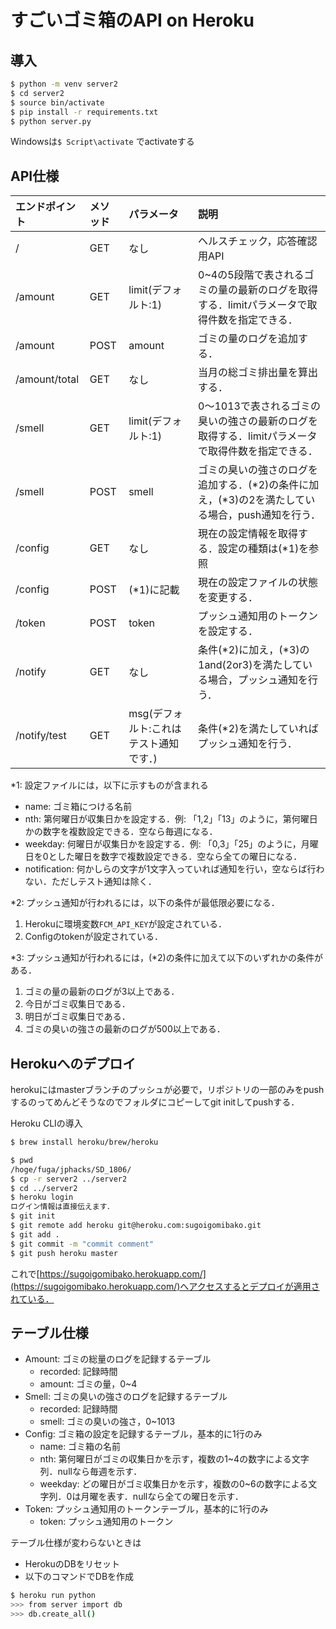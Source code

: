# すごいゴミ箱のAPI on Heroku

## 導入
``` bash
$ python -m venv server2
$ cd server2
$ source bin/activate
$ pip install -r requirements.txt
$ python server.py
```

Windowsは`$ Script\activate` でactivateする

## API仕様

|エンドポイント|メソッド|パラメータ|説明|
|:--|:--|:--|:--|
|/|GET|なし|ヘルスチェック，応答確認用API|
|/amount|GET|limit(デフォルト:1)|0~4の5段階で表されるゴミの量の最新のログを取得する．limitパラメータで取得件数を指定できる．|
|/amount|POST|amount|ゴミの量のログを追加する．|
|/amount/total|GET|なし|当月の総ゴミ排出量を算出する．|
|/smell|GET|limit(デフォルト:1)|0〜1013で表されるゴミの臭いの強さの最新のログを取得する．limitパラメータで取得件数を指定できる．|
|/smell|POST|smell|ゴミの臭いの強さのログを追加する．(*2)の条件に加え，(*3)の2を満たしている場合，push通知を行う．|
|/config|GET|なし|現在の設定情報を取得する．設定の種類は(*1)を参照|
|/config|POST|(*1)に記載|現在の設定ファイルの状態を変更する．|
|/token|POST|token|プッシュ通知用のトークンを設定する．|
|/notify|GET|なし|条件(*2)に加え，(*3)の1and(2or3)を満たしている場合，プッシュ通知を行う．|
|/notify/test|GET|msg(デフォルト:これはテスト通知です．)|条件(*2)を満たしていればプッシュ通知を行う．|

*1: 設定ファイルには，以下に示すものが含まれる
- name: ゴミ箱につける名前
- nth: 第何曜日が収集日かを設定する．例: 「1,2」「13」のように，第何曜日かの数字を複数設定できる．空なら毎週になる．
- weekday: 何曜日が収集日かを設定する．例: 「0,3」「25」のように，月曜日を0とした曜日を数字で複数設定できる．空なら全ての曜日になる．
- notification: 何かしらの文字が1文字入っていれば通知を行い，空ならば行わない．ただしテスト通知は除く．

*2: プッシュ通知が行われるには，以下の条件が最低限必要になる．
1. Herokuに環境変数`FCM_API_KEY`が設定されている．
2. Configのtokenが設定されている．

*3: プッシュ通知が行われるには，(*2)の条件に加えて以下のいずれかの条件がある．
1. ゴミの量の最新のログが3以上である．
2. 今日がゴミ収集日である．
3. 明日がゴミ収集日である．
4. ゴミの臭いの強さの最新のログが500以上である．

## Herokuへのデプロイ
herokuにはmasterブランチのプッシュが必要で，リポジトリの一部のみをpushするのってめんどそうなのでフォルダにコピーしてgit initしてpushする．

Heroku CLIの導入
``` bash
$ brew install heroku/brew/heroku
```

``` bash
$ pwd
/hoge/fuga/jphacks/SD_1806/
$ cp -r server2 ../server2
$ cd ../server2
$ heroku login
ログイン情報は直接伝えます．
$ git init
$ git remote add heroku git@heroku.com:sugoigomibako.git
$ git add .
$ git commit -m "commit comment"
$ git push heroku master
```

これで[https://sugoigomibako.herokuapp.com/](https://sugoigomibako.herokuapp.com/)へアクセスするとデプロイが適用されている．

## テーブル仕様
- Amount: ゴミの総量のログを記録するテーブル
    - recorded: 記録時間
    - amount: ゴミの量，0~4
- Smell: ゴミの臭いの強さのログを記録するテーブル
    - recorded: 記録時間
    - smell: ゴミの臭いの強さ，0~1013
- Config: ゴミ箱の設定を記録するテーブル，基本的に1行のみ
    - name: ゴミ箱の名前
    - nth: 第何曜日がゴミの収集日かを示す，複数の1~4の数字による文字列．nullなら毎週を示す．
    - weekday: どの曜日がゴミ収集日かを示す，複数の0~6の数字による文字列．0は月曜を表す．nullなら全ての曜日を示す．
- Token: プッシュ通知用のトークンテーブル，基本的に1行のみ
    - token: プッシュ通知用のトークン 

テーブル仕様が変わらないときは
- HerokuのDBをリセット
- 以下のコマンドでDBを作成
``` bash
$ heroku run python
>>> from server import db
>>> db.create_all()
```